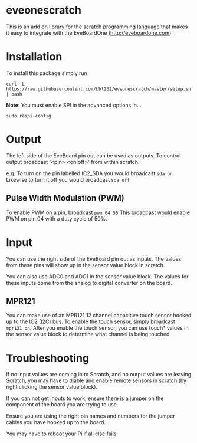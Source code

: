 # eveonescratch

This is an add on library for the scratch programming language
that makes it easy to integrate with the EveBoardOne (http://eveboardone.com)

# Installation

To install this package simply run

`curl -L https://raw.githubusercontent.com/bbl232/eveonescratch/master/setup.sh | bash`

**Note**: You must enable SPI in the advanced options in...

`sudo raspi-config`

# Output

The left side of the EveBoard pin out can be used as outputs.
To control output broadcast '&lt;pin&gt; &lt;on|off&gt;' from within scratch.

e.g. To turn on the pin labelled IC2_SDA you would broadcast
`sda on`
Likewise to turn it off you would broadcast
`sda off`

## Pulse Width Modulation (PWM)

To enable PWM on a pin, broadcast
`pwm 04 50`
This broadcast would enable PWM on pin 04 with a duty cycle of 50%.

# Input

You can use the right side of the EveBoard pin out as inputs. The values from these pins will show up in the sensor value block in scratch.

You can also use ADC0 and ADC1 in the sensor value block. The values for these inputs come from the analog to digital converter on the board.

## MPR121

You can make use of an MPR121 12 channel capacitive touch sensor hooked up to the IC2 (I2C) bus.
To enable the touch sensor, simply broadcast
`mpr121 on`.
After you enable the touch sensor, you can use touch* values in the sensor value block to determine what channel is being touched.

# Troubleshooting

If no input values are coming in to Scratch, and no output values are leaving Scratch, you may have to diable and enable remote sensors in scratch (by right clicking the sensor value block).

If you can not get inputs to work, ensure there is a jumper on the component of the board you are trying to use.

Ensure you are using the right pin names and numbers for the jumper cables you have hooked up to the board.

You may have to reboot your Pi if all else fails.

